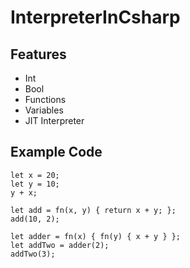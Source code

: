 # InterpreterInCsharp

## Features

- Int
- Bool
- Functions
- Variables
- JIT Interpreter

## Example Code

``` bigl
let x = 20;
let y = 10;
y + x;

let add = fn(x, y) { return x + y; };
add(10, 2);

let adder = fn(x) { fn(y) { x + y } };
let addTwo = adder(2);
addTwo(3);
```
